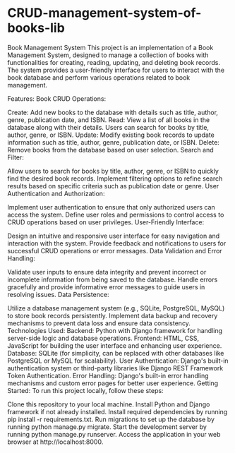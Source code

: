 # CRUD-management-system-of-books-lib


Book Management System
This project is an implementation of a Book Management System, designed to manage a collection of books with functionalities for creating, reading, updating, and deleting book records. The system provides a user-friendly interface for users to interact with the book database and perform various operations related to book management.

Features:
Book CRUD Operations:

Create: Add new books to the database with details such as title, author, genre, publication date, and ISBN.
Read: View a list of all books in the database along with their details. Users can search for books by title, author, genre, or ISBN.
Update: Modify existing book records to update information such as title, author, genre, publication date, or ISBN.
Delete: Remove books from the database based on user selection.
Search and Filter:

Allow users to search for books by title, author, genre, or ISBN to quickly find the desired book records.
Implement filtering options to refine search results based on specific criteria such as publication date or genre.
User Authentication and Authorization:

Implement user authentication to ensure that only authorized users can access the system.
Define user roles and permissions to control access to CRUD operations based on user privileges.
User-Friendly Interface:

Design an intuitive and responsive user interface for easy navigation and interaction with the system.
Provide feedback and notifications to users for successful CRUD operations or error messages.
Data Validation and Error Handling:

Validate user inputs to ensure data integrity and prevent incorrect or incomplete information from being saved to the database.
Handle errors gracefully and provide informative error messages to guide users in resolving issues.
Data Persistence:

Utilize a database management system (e.g., SQLite, PostgreSQL, MySQL) to store book records persistently.
Implement data backup and recovery mechanisms to prevent data loss and ensure data consistency.
Technologies Used:
Backend: Python with Django framework for handling server-side logic and database operations.
Frontend: HTML, CSS, JavaScript for building the user interface and enhancing user experience.
Database: SQLite (for simplicity, can be replaced with other databases like PostgreSQL or MySQL for scalability).
User Authentication: Django's built-in authentication system or third-party libraries like Django REST Framework Token Authentication.
Error Handling: Django's built-in error handling mechanisms and custom error pages for better user experience.
Getting Started:
To run this project locally, follow these steps:

Clone this repository to your local machine.
Install Python and Django framework if not already installed.
Install required dependencies by running pip install -r requirements.txt.
Run migrations to set up the database by running python manage.py migrate.
Start the development server by running python manage.py runserver.
Access the application in your web browser at http://localhost:8000.
